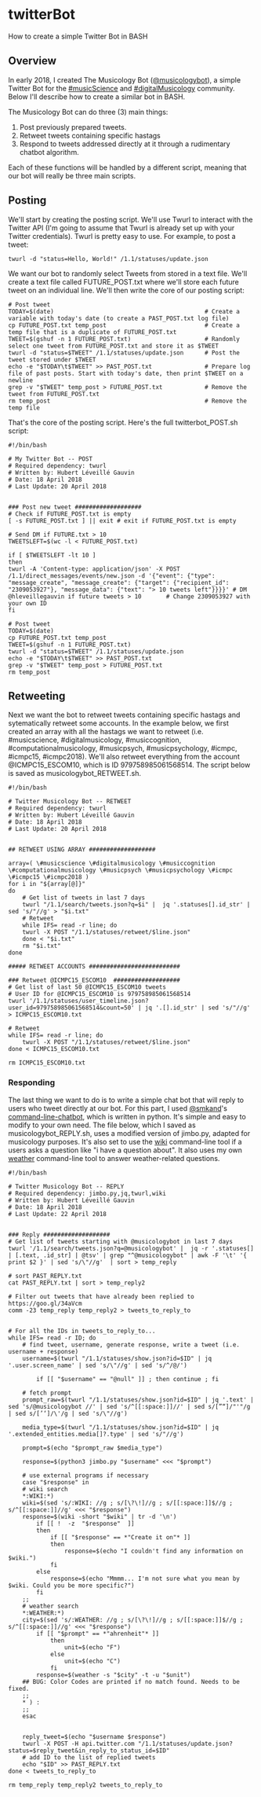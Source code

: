 # twitterBot
How to create a simple Twitter Bot in BASH 

## Overview

In early 2018, I created The Musicology Bot ([@musicologybot](https://twitter.com/musicologybot)), a simple Twitter Bot for the [#musicScience](https://twitter.com/search?q=%23musicScience&src=typd) and [#digitalMusicology](https://twitter.com/search?q=%23digitalmusicology&src=typd) community. Below I'll describe how to create a similar bot in BASH.

The Musicology Bot can do three (3) main things:

1. Post previously prepared tweets.
2. Retweet tweets containing specific hastags
3. Respond to tweets addressed directly at it through a rudimentary chatbot algorithm.

Each of these functions will be handled by a different script, meaning that our bot will really be three main scripts. 

## Posting

We'll start by creating the posting script. We'll use Twurl to interact with the Twitter API (I'm going to assume that Twurl is already set up with your Twitter credentials). Twurl is pretty easy to use. For example, to post a tweet:

    twurl -d "status=Hello, World!" /1.1/statuses/update.json
    
We want our bot to randomly select Tweets from stored in a text file. We'll create a text file called FUTURE_POST.txt where we'll store each future tweet on an individual line. We'll then write the core of our posting script:

```
# Post tweet
TODAY=$(date)                                           # Create a variable with today's date (to create a PAST_POST.txt log file)
cp FUTURE_POST.txt temp_post                            # Create a temp file that is a duplicate of FUTURE_POST.txt
TWEET=$(gshuf -n 1 FUTURE_POST.txt)                     # Randomly select one tweet from FUTURE_POST.txt and store it as $TWEET
twurl -d "status=$TWEET" /1.1/statuses/update.json      # Post the tweet stored under $TWEET
echo -e "$TODAY\t$TWEET" >> PAST_POST.txt               # Prepare log file of past posts. Start with today's date, then print $TWEET on a newline
grep -v "$TWEET" temp_post > FUTURE_POST.txt            # Remove the tweet from FUTURE_POST.txt
rm temp_post                                            # Remove the temp file 
```

That's the core of the posting script. Here's the full twitterbot_POST.sh script:

```
#!/bin/bash

# My Twitter Bot -- POST
# Required dependency: twurl
# Written by: Hubert Léveillé Gauvin
# Date: 18 April 2018
# Last Update: 20 April 2018


### Post new tweet ###################
# Check if FUTURE_POST.txt is empty
[ -s FUTURE_POST.txt ] || exit # exit if FUTURE_POST.txt is empty

# Send DM if FUTURE.txt > 10
TWEETSLEFT=$(wc -l < FUTURE_POST.txt)

if [ $TWEETSLEFT -lt 10 ]
then
twurl -A 'Content-type: application/json' -X POST /1.1/direct_messages/events/new.json -d '{"event": {"type": "message_create", "message_create": {"target": {"recipient_id": "2309053927"}, "message_data": {"text": "> 10 tweets left"}}}}' # DM @hleveillegauvin if future tweets > 10       # Change 2309053927 with your own ID
fi

# Post tweet
TODAY=$(date)
cp FUTURE_POST.txt temp_post
TWEET=$(gshuf -n 1 FUTURE_POST.txt)
twurl -d "status=$TWEET" /1.1/statuses/update.json
echo -e "$TODAY\t$TWEET" >> PAST_POST.txt
grep -v "$TWEET" temp_post > FUTURE_POST.txt
rm temp_post
```

## Retweeting

Next we want the bot to retweet tweets containing specific hastags and sytematically retweet some accounts. In the example below, we first created an array with all the hastags we want to retweet (i.e. #musicscience, #digitalmusicology, #musiccognition, #computationalmusicology, #musicpsych, #musicpsychology, #icmpc, #icmpc15, #icmpc2018). We'll also retweet everything from the account @ICMPC15_ESCOM10, which is ID 979758985061568514. The script below is saved as musicologybot_RETWEET.sh.

```
#!/bin/bash

# Twitter Musicology Bot -- RETWEET
# Required dependency: twurl
# Written by: Hubert Léveillé Gauvin
# Date: 18 April 2018
# Last Update: 20 April 2018


## RETWEET USING ARRAY ###################

array=( \#musicscience \#digitalmusicology \#musiccognition \#computationalmusicology \#musicpsych \#musicpsychology \#icmpc \#icmpc15 \#icmpc2018 )
for i in "${array[@]}"
do
	# Get list of tweets in last 7 days
 	twurl "/1.1/search/tweets.json?q=$i" |  jq '.statuses[].id_str' | sed 's/"//g' > "$i.txt"
	# Retweet
	while IFS= read -r line; do
	twurl -X POST "/1.1/statuses/retweet/$line.json"
	done < "$i.txt"
	rm "$i.txt"		
done

##### RETWEET ACCOUNTS ##########################

### Retweet @ICMPC15_ESCOM10  ###################
# Get list of last 50 @ICMPC15_ESCOM10 tweets
# User ID for @ICMPC15_ESCOM10 is 979758985061568514
twurl '/1.1/statuses/user_timeline.json?user_id=979758985061568514&count=50' | jq '.[].id_str' | sed 's/"//g' > ICMPC15_ESCOM10.txt

# Retweet 
while IFS= read -r line; do
	twurl -X POST "/1.1/statuses/retweet/$line.json"
done < ICMPC15_ESCOM10.txt

rm ICMPC15_ESCOM10.txt

```

### Responding

The last thing we want to do is to write a simple chat bot that will reply to users who tweet directly at our bot. For this part, I used [@smkand](https://github.com/smkand)'s [command-line-chatbot](https://github.com/smkand/command-line-chatbot/blob/master/jimbo.py), which is written in python. It's simple and easy to modify to your own need. The file below, which I saved as musicologybot_REPLY.sh, uses a modified version of jimbo.py, adapted for musicology purposes. It's also set to use the [wiki](https://formulae.brew.sh/formula/wiki) command-line tool if a users asks a question like "i have a question about". It also uses my own [weather](https://github.com/hleveillegauvin/weather) command-line tool to answer weather-related questions.


```
#!/bin/bash

# Twitter Musicology Bot -- REPLY
# Required dependency: jimbo.py,jq,twurl,wiki
# Written by: Hubert Léveillé Gauvin
# Date: 18 April 2018
# Last Update: 22 April 2018


### Reply ###################
# Get list of tweets starting with @musicologybot in last 7 days
twurl '/1.1/search/tweets.json?q=@musicologybot' |  jq -r '.statuses[] | [.text, .id_str] | @tsv' | grep "^@musicologybot" | awk -F '\t' '{ print $2 }' | sed 's/\"//g'  | sort > temp_reply

# sort PAST_REPLY.txt
cat PAST_REPLY.txt | sort > temp_reply2

# Filter out tweets that have already been replied to https://goo.gl/34aVcm
comm -23 temp_reply temp_reply2 > tweets_to_reply_to

	
# For all the IDs in tweets_to_reply_to...
while IFS= read -r ID; do
	# find tweet, username, generate response, write a tweet (i.e. username + response)	
	username=$(twurl "/1.1/statuses/show.json?id=$ID" | jq '.user.screen_name' | sed 's/\"//g' | sed 's/^/@/')

		if [[ "$username" == "@null" ]] ; then continue ; fi
	
	# fetch prompt	
	prompt_raw=$(twurl "/1.1/statuses/show.json?id=$ID" | jq '.text' | sed 's/@musicologybot //' | sed 's/^[[:space:]]//' | sed s/[”“]/"'"/g | sed s/[’‘]/\'/g | sed 's/\"//g')
	
	media_type=$(twurl "/1.1/statuses/show.json?id=$ID" | jq '.extended_entities.media[]?.type' | sed 's/"//g')

	prompt=$(echo "$prompt_raw $media_type")

	response=$(python3 jimbo.py "$username" <<< "$prompt")
	
	# use external programs if necessary
	case "$response" in
	# wiki search
	*:WIKI:*) 
    wiki=$(sed 's/:WIKI: //g ; s/[\?\!]//g ; s/[[:space:]]$//g ; s/^[[:space:]]//g' <<< "$response")
    response=$(wiki -short "$wiki" | tr -d '\n')	
    	if [[ !  -z  "$response"  ]] 
    	then
    		if [[ "$response" == *"Create it on"* ]]
    		then
    			response=$(echo "I couldn't find any information on $wiki.")
    		fi
    	else	
    		response=$(echo "Mmmm... I'm not sure what you mean by $wiki. Could you be more specific?")
    	fi
    ;;
    # weather search
    *:WEATHER:*) 
    city=$(sed 's/:WEATHER: //g ; s/[\?\!]//g ; s/[[:space:]]$//g ; s/^[[:space:]]//g' <<< "$response")
    	if [[ "$prompt" == *"ahrenheit"* ]]
    		then
    			unit=$(echo "F")
    		else
    			unit=$(echo "C")
    		fi
		response=$(weather -s "$city" -t -u "$unit")
	## BUG: Color Codes are printed if no match found. Needs to be fixed.
	;;
    * ) :
    ;;
	esac
	
	
	reply_tweet=$(echo "$username $response")
	twurl -X POST -H api.twitter.com "/1.1/statuses/update.json?status=$reply_tweet&in_reply_to_status_id=$ID"
	# add ID to the list of replied tweets
	echo "$ID" >> PAST_REPLY.txt
done < tweets_to_reply_to

rm temp_reply temp_reply2 tweets_to_reply_to
```
